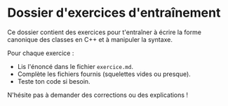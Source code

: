# Dossier d'exercices d'entraînement

Ce dossier contient des exercices pour t'entraîner à écrire la forme canonique des classes en C++ et à manipuler la syntaxe.

Pour chaque exercice :
- Lis l'énoncé dans le fichier `exercice.md`.
- Complète les fichiers fournis (squelettes vides ou presque).
- Teste ton code si besoin.

N'hésite pas à demander des corrections ou des explications ! 